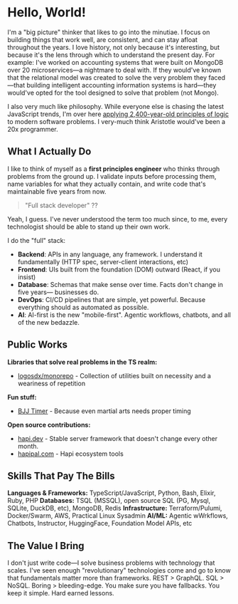 # Hello, World!

I'm a "big picture" thinker that likes to go into the minutiae. I focus on building things that work well, are consistent, and can stay afloat throughout the years. I love history, not only because it's interesting, but because it's the lens through which to understand the present day. For example: I've worked on accounting systems that were built on MongoDB over 20 microservices—a nightmare to deal with. If they would've known that the relational model was created to solve the very problem they faced—that building intelligent accounting information systems is hard—they would've opted for the tool designed to solve that problem (not Mongo).

I also very much like philosophy. While everyone else is chasing the latest JavaScript trends, I'm over here [applying 2,400-year-old principles of logic](https://alonso.network/aristotelian-logic-as-the-foundation-of-code/) to modern software problems. I very-much think Aristotle would've been a 20x programmer.

## What I Actually Do

I like to think of myself as a **first principles engineer** who thinks through problems from the ground up. I validate inputs before processing them, name variables for what they actually contain, and write code that's maintainable five years from now.

> "Full stack developer" ??

Yeah, I guess. I've never understood the term too much since, to me, every technologist should be able to stand up their own work.

I do the "full" stack:
- **Backend**: APIs in any language, any framework. I understand it fundamentally (HTTP spec, server-client interactions, etc)
- **Frontend**: UIs built from the foundation (DOM) outward (React, if you insist)
- **Database**: Schemas that make sense over time. Facts don't change in five years— businesses do.
- **DevOps**: CI/CD pipelines that are simple, yet powerful. Because everything should as automated as possible.
- **AI**: AI-first is the new "mobile-first". Agentic workflows, chatbots, and all of the new bedazzle.

## Public Works

**Libraries that solve real problems in the TS realm:**
- [logosdx/monorepo](https://github.com/logosdx/monorepo) - Collection of utilities built on necessity and a weariness of repetition

**Fun stuff:**
- [BJJ Timer](https://bjj-timer.pages.dev/) - Because even martial arts needs proper timing

**Open source contributions:**
- [hapi.dev](https://hapi.dev) - Stable server framework that doesn't change every other month.
- [hapipal.com](https://hapipal.com) - Hapi ecosystem tools

## Skills That Pay The Bills

**Languages & Frameworks:** TypeScript/JavaScript, Python, Bash, Elixir, Ruby, PHP
**Databases:** TSQL (MSSQL), open source SQL (PG, Mysql, SQLite, DuckDB, etc), MongoDB, Redis
**Infrastructure:** Terraform/Pulumi, Docker/Swarm, AWS, Practical Linux Sysadmin
**AI/ML:** Agentic wWrkflows, Chatbots, Instructor, HuggingFace, Foundation Model APIs, etc

## The Value I Bring

I don't just write code—I solve business problems with technology that scales. I've seen enough "revolutionary" technologies come and go to know that fundamentals matter more than frameworks. REST > GraphQL. SQL > NoSQL. Boring > bleeding-edge. You make sure you have fallbacks. You keep it simple. Hard earned lessons.
